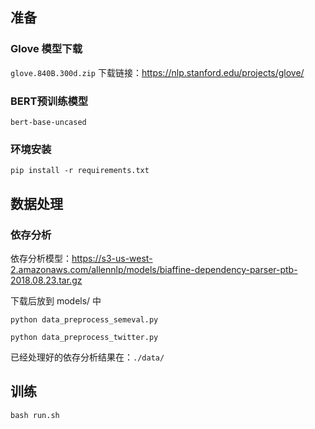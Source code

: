 
## 准备
### Glove 模型下载
`glove.840B.300d.zip`
下载链接：https://nlp.stanford.edu/projects/glove/

### BERT预训练模型
`bert-base-uncased`

### 环境安装
`pip install -r requirements.txt`

## 数据处理
### 依存分析
依存分析模型：https://s3-us-west-2.amazonaws.com/allennlp/models/biaffine-dependency-parser-ptb-2018.08.23.tar.gz

下载后放到 models/ 中

`python data_preprocess_semeval.py`

`python data_preprocess_twitter.py`


已经处理好的依存分析结果在：`./data/`


## 训练
`bash run.sh`


